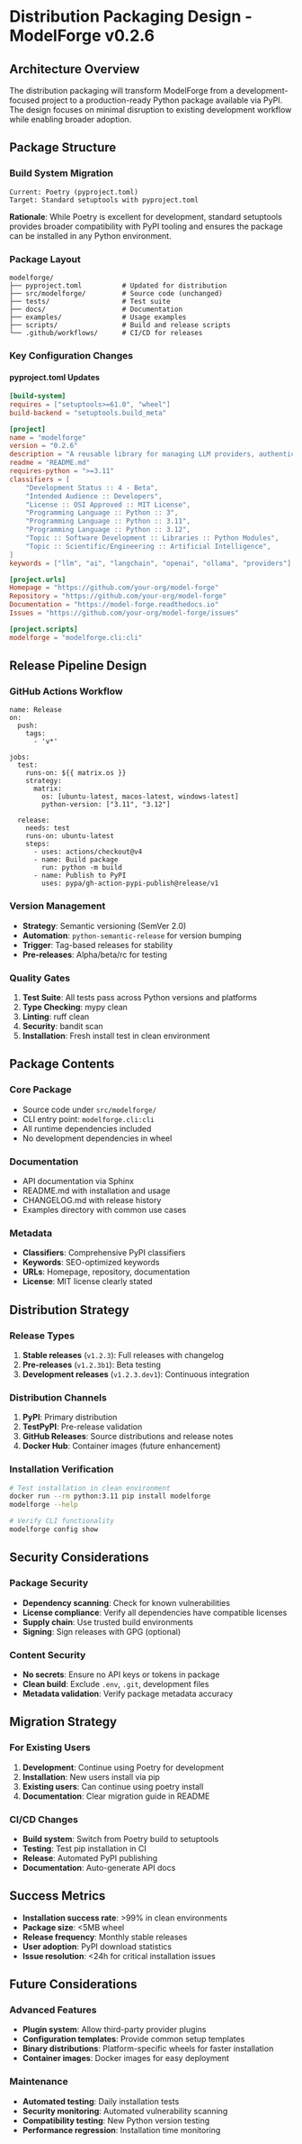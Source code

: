 # Distribution Packaging Design - ModelForge v0.2.6

## Architecture Overview

The distribution packaging will transform ModelForge from a development-focused project to a production-ready Python package available via PyPI. The design focuses on minimal disruption to existing development workflow while enabling broader adoption.

## Package Structure

### Build System Migration
```
Current: Poetry (pyproject.toml)
Target: Standard setuptools with pyproject.toml
```

**Rationale**: While Poetry is excellent for development, standard setuptools provides broader compatibility with PyPI tooling and ensures the package can be installed in any Python environment.

### Package Layout
```
modelforge/
├── pyproject.toml          # Updated for distribution
├── src/modelforge/         # Source code (unchanged)
├── tests/                  # Test suite
├── docs/                   # Documentation
├── examples/               # Usage examples
├── scripts/                # Build and release scripts
└── .github/workflows/      # CI/CD for releases
```

### Key Configuration Changes

#### pyproject.toml Updates
```toml
[build-system]
requires = ["setuptools>=61.0", "wheel"]
build-backend = "setuptools.build_meta"

[project]
name = "modelforge"
version = "0.2.6"
description = "A reusable library for managing LLM providers, authentication, and model selection"
readme = "README.md"
requires-python = ">=3.11"
classifiers = [
    "Development Status :: 4 - Beta",
    "Intended Audience :: Developers",
    "License :: OSI Approved :: MIT License",
    "Programming Language :: Python :: 3",
    "Programming Language :: Python :: 3.11",
    "Programming Language :: Python :: 3.12",
    "Topic :: Software Development :: Libraries :: Python Modules",
    "Topic :: Scientific/Engineering :: Artificial Intelligence",
]
keywords = ["llm", "ai", "langchain", "openai", "ollama", "providers"]

[project.urls]
Homepage = "https://github.com/your-org/model-forge"
Repository = "https://github.com/your-org/model-forge"
Documentation = "https://model-forge.readthedocs.io"
Issues = "https://github.com/your-org/model-forge/issues"

[project.scripts]
modelforge = "modelforge.cli:cli"
```

## Release Pipeline Design

### GitHub Actions Workflow
```
name: Release
on:
  push:
    tags:
      - 'v*'

jobs:
  test:
    runs-on: ${{ matrix.os }}
    strategy:
      matrix:
        os: [ubuntu-latest, macos-latest, windows-latest]
        python-version: ["3.11", "3.12"]

  release:
    needs: test
    runs-on: ubuntu-latest
    steps:
      - uses: actions/checkout@v4
      - name: Build package
        run: python -m build
      - name: Publish to PyPI
        uses: pypa/gh-action-pypi-publish@release/v1
```

### Version Management
- **Strategy**: Semantic versioning (SemVer 2.0)
- **Automation**: `python-semantic-release` for version bumping
- **Trigger**: Tag-based releases for stability
- **Pre-releases**: Alpha/beta/rc for testing

### Quality Gates
1. **Test Suite**: All tests pass across Python versions and platforms
2. **Type Checking**: mypy clean
3. **Linting**: ruff clean
4. **Security**: bandit scan
5. **Installation**: Fresh install test in clean environment

## Package Contents

### Core Package
- Source code under `src/modelforge/`
- CLI entry point: `modelforge.cli:cli`
- All runtime dependencies included
- No development dependencies in wheel

### Documentation
- API documentation via Sphinx
- README.md with installation and usage
- CHANGELOG.md with release history
- Examples directory with common use cases

### Metadata
- **Classifiers**: Comprehensive PyPI classifiers
- **Keywords**: SEO-optimized keywords
- **URLs**: Homepage, repository, documentation
- **License**: MIT license clearly stated

## Distribution Strategy

### Release Types
1. **Stable releases** (`v1.2.3`): Full releases with changelog
2. **Pre-releases** (`v1.2.3b1`): Beta testing
3. **Development releases** (`v1.2.3.dev1`): Continuous integration

### Distribution Channels
1. **PyPI**: Primary distribution
2. **TestPyPI**: Pre-release validation
3. **GitHub Releases**: Source distributions and release notes
4. **Docker Hub**: Container images (future enhancement)

### Installation Verification
```bash
# Test installation in clean environment
docker run --rm python:3.11 pip install modelforge
modelforge --help

# Verify CLI functionality
modelforge config show
```

## Security Considerations

### Package Security
- **Dependency scanning**: Check for known vulnerabilities
- **License compliance**: Verify all dependencies have compatible licenses
- **Supply chain**: Use trusted build environments
- **Signing**: Sign releases with GPG (optional)

### Content Security
- **No secrets**: Ensure no API keys or tokens in package
- **Clean build**: Exclude `.env`, `.git`, development files
- **Metadata validation**: Verify package metadata accuracy

## Migration Strategy

### For Existing Users
1. **Development**: Continue using Poetry for development
2. **Installation**: New users install via pip
3. **Existing users**: Can continue using poetry install
4. **Documentation**: Clear migration guide in README

### CI/CD Changes
- **Build system**: Switch from Poetry build to setuptools
- **Testing**: Test pip installation in CI
- **Release**: Automated PyPI publishing
- **Documentation**: Auto-generate API docs

## Success Metrics

- **Installation success rate**: >99% in clean environments
- **Package size**: <5MB wheel
- **Release frequency**: Monthly stable releases
- **User adoption**: PyPI download statistics
- **Issue resolution**: <24h for critical installation issues

## Future Considerations

### Advanced Features
- **Plugin system**: Allow third-party provider plugins
- **Configuration templates**: Provide common setup templates
- **Binary distributions**: Platform-specific wheels for faster installation
- **Container images**: Docker images for easy deployment

### Maintenance
- **Automated testing**: Daily installation tests
- **Security monitoring**: Automated vulnerability scanning
- **Compatibility testing**: New Python version testing
- **Performance regression**: Installation time monitoring
